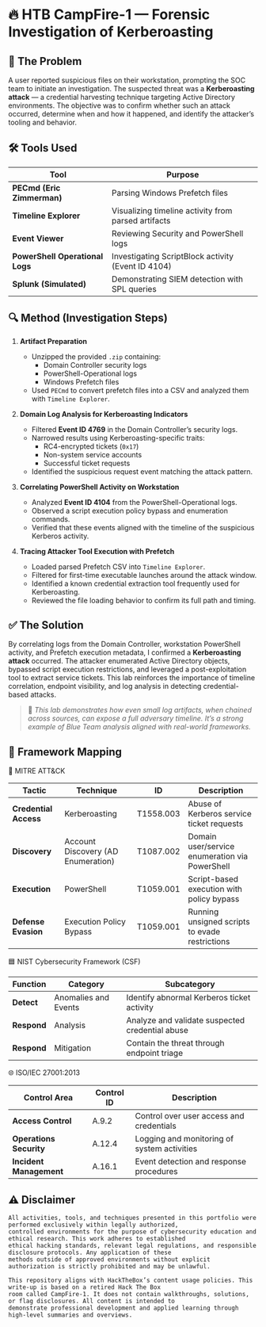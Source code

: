 # 🔥 HTB CampFire-1 — Forensic Investigation of Kerberoasting 

## 🧨 The Problem  
A user reported suspicious files on their workstation, prompting the SOC team to initiate an investigation. The suspected threat was a **Kerberoasting attack** — a credential harvesting technique targeting Active Directory environments. The objective was to confirm whether such an attack occurred, determine when and how it happened, and identify the attacker’s tooling and behavior.

## 🛠 Tools Used

| Tool | Purpose |
|------|---------|
| **PECmd (Eric Zimmerman)** | Parsing Windows Prefetch files |
| **Timeline Explorer** | Visualizing timeline activity from parsed artifacts |
| **Event Viewer** | Reviewing Security and PowerShell logs |
| **PowerShell Operational Logs** | Investigating ScriptBlock activity (Event ID 4104) |
| **Splunk (Simulated)** | Demonstrating SIEM detection with SPL queries |

## 🔍 Method (Investigation Steps)

1. **Artifact Preparation**  
   - Unzipped the provided `.zip` containing:  
     - Domain Controller security logs  
     - PowerShell-Operational logs  
     - Windows Prefetch files  
   - Used `PECmd` to convert prefetch files into a CSV and analyzed them with `Timeline Explorer`.

2. **Domain Log Analysis for Kerberoasting Indicators**  
   - Filtered **Event ID 4769** in the Domain Controller’s security logs.  
   - Narrowed results using Kerberoasting-specific traits:  
     - RC4-encrypted tickets (`0x17`)  
     - Non-system service accounts  
     - Successful ticket requests  
   - Identified the suspicious request event matching the attack pattern.

3. **Correlating PowerShell Activity on Workstation**  
   - Analyzed **Event ID 4104** from the PowerShell-Operational logs.  
   - Observed a script execution policy bypass and enumeration commands.  
   - Verified that these events aligned with the timeline of the suspicious Kerberos activity.

4. **Tracing Attacker Tool Execution with Prefetch**  
   - Loaded parsed Prefetch CSV into `Timeline Explorer`.  
   - Filtered for first-time executable launches around the attack window.  
   - Identified a known credential extraction tool frequently used for Kerberoasting.  
   - Reviewed the file loading behavior to confirm its full path and timing.

## ✅ The Solution  
By correlating logs from the Domain Controller, workstation PowerShell activity, and Prefetch execution metadata, I confirmed a **Kerberoasting attack** occurred. The attacker enumerated Active Directory objects, bypassed script execution restrictions, and leveraged a post-exploitation tool to extract service tickets. This lab reinforces the importance of timeline correlation, endpoint visibility, and log analysis in detecting credential-based attacks.
> 🧠 *This lab demonstrates how even small log artifacts, when chained across sources, can expose a full adversary timeline. It’s a strong example of Blue Team analysis aligned with real-world frameworks.*

## 🧭 Framework Mapping

🔶 MITRE ATT&CK

| Tactic              | Technique                          | ID         | Description                                      |
|---------------------|-------------------------------------|------------|--------------------------------------------------|
| **Credential Access** | Kerberoasting                     | T1558.003  | Abuse of Kerberos service ticket requests        |
| **Discovery**        | Account Discovery (AD Enumeration) | T1087.002  | Domain user/service enumeration via PowerShell   |
| **Execution**        | PowerShell                         | T1059.001  | Script-based execution with policy bypass        |
| **Defense Evasion**  | Execution Policy Bypass            | T1059.001  | Running unsigned scripts to evade restrictions   |

🟦 NIST Cybersecurity Framework (CSF)

| Function   | Category             | Subcategory                                     |
|------------|----------------------|-------------------------------------------------|
| **Detect** | Anomalies and Events | Identify abnormal Kerberos ticket activity      |
| **Respond**| Analysis             | Analyze and validate suspected credential abuse |
| **Respond**| Mitigation           | Contain the threat through endpoint triage      |

🌐 ISO/IEC 27001:2013

| Control Area            | Control ID | Description                                  |
|--------------------------|------------|----------------------------------------------|
| **Access Control**       | A.9.2      | Control over user access and credentials     |
| **Operations Security**  | A.12.4     | Logging and monitoring of system activities  |
| **Incident Management**  | A.16.1     | Event detection and response procedures      |




## ⚠ Disclaimer
```
All activities, tools, and techniques presented in this portfolio were performed exclusively within legally authorized,
controlled environments for the purpose of cybersecurity education and ethical research. This work adheres to established
ethical hacking standards, relevant legal regulations, and responsible disclosure protocols. Any application of these
methods outside of approved environments without explicit authorization is strictly prohibited and may be unlawful.

This repository aligns with HackTheBox’s content usage policies. This write-up is based on a retired Hack The Box
room called CampFire-1. It does not contain walkthroughs, solutions, or flag disclosures. All content is intended to
demonstrate professional development and applied learning through high-level summaries and overviews.
```





